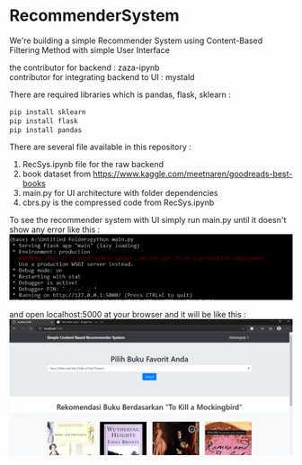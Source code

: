 # RecommenderSystem
We're building a simple Recommender System using Content-Based Filtering Method with simple User Interface

the contributor for backend : zaza-ipynb  
contributor for integrating backend to UI : mystald

There are required libraries which is pandas, flask, sklearn :  
```
pip install sklearn  
pip install flask  
pip install pandas
```

There are several file available in this repository :
1. RecSys.ipynb file for the raw backend
2. book dataset from https://www.kaggle.com/meetnaren/goodreads-best-books
3. main.py for UI architecture with folder dependencies
4. cbrs.py is the compressed code from RecSys.ipynb

To see the recommender system with UI simply run main.py until it doesn't show any error like this :
![alt text](https://github.com/zaza-ipynb/RecommenderSystem/blob/master/img/run.PNG)

and open localhost:5000 at your browser and it will be like this :
![alt text](https://github.com/zaza-ipynb/RecommenderSystem/blob/master/img/messageImage_1588254802538.jpg)
